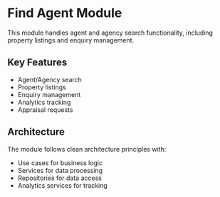 # Find Agent Module

This module handles agent and agency search functionality, including property listings and enquiry management.

## Key Features

-   Agent/Agency search
-   Property listings
-   Enquiry management
-   Analytics tracking
-   Appraisal requests

## Architecture

The module follows clean architecture principles with:

-   Use cases for business logic
-   Services for data processing
-   Repositories for data access
-   Analytics services for tracking
